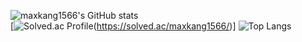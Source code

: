 ![maxkang1566's GitHub stats](https://github-readme-stats.vercel.app/api?username=maxkang1566&show_icons=true&theme=tokyonight)  
[![Solved.ac Profile](http://mazassumnida.wtf/api/v2/generate_badge?boj=maxkang1566)(https://solved.ac/maxkang1566/)]
![Top Langs](https://github-readme-stats.vercel.app/api/top-langs/?username=maxkang1566&theme=onedark)
